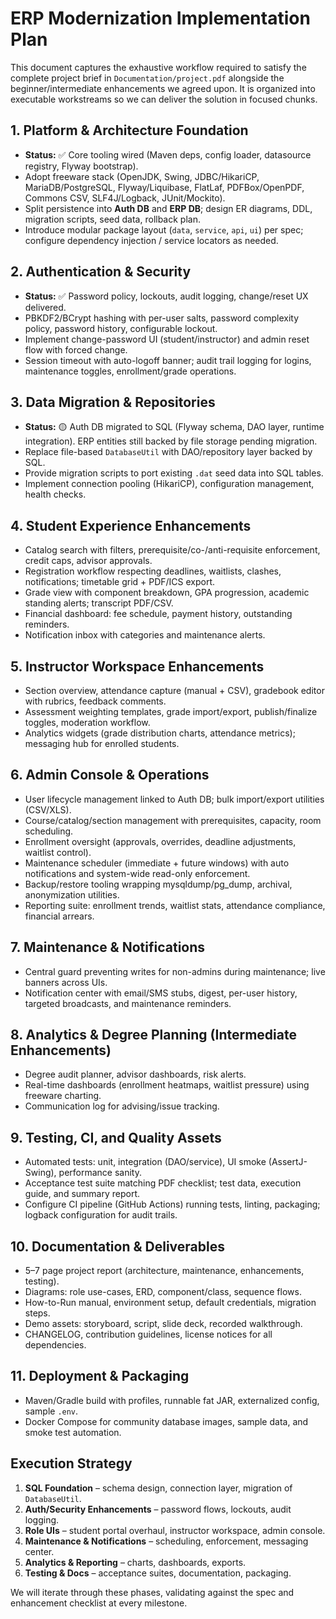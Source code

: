 # ERP Modernization Implementation Plan

This document captures the exhaustive workflow required to satisfy the complete project brief in `Documentation/project.pdf` alongside the beginner/intermediate enhancements we agreed upon. It is organized into executable workstreams so we can deliver the solution in focused chunks.

## 1. Platform & Architecture Foundation
- **Status:** ✅ Core tooling wired (Maven deps, config loader, datasource registry, Flyway bootstrap).
- Adopt freeware stack (OpenJDK, Swing, JDBC/HikariCP, MariaDB/PostgreSQL, Flyway/Liquibase, FlatLaf, PDFBox/OpenPDF, Commons CSV, SLF4J/Logback, JUnit/Mockito).
- Split persistence into **Auth DB** and **ERP DB**; design ER diagrams, DDL, migration scripts, seed data, rollback plan.
- Introduce modular package layout (`data`, `service`, `api`, `ui`) per spec; configure dependency injection / service locators as needed.

## 2. Authentication & Security
- **Status:** ✅ Password policy, lockouts, audit logging, change/reset UX delivered.
- PBKDF2/BCrypt hashing with per-user salts, password complexity policy, password history, configurable lockout.
- Implement change-password UI (student/instructor) and admin reset flow with forced change.
- Session timeout with auto-logoff banner; audit trail logging for logins, maintenance toggles, enrollment/grade operations.

## 3. Data Migration & Repositories
- **Status:** 🟡 Auth DB migrated to SQL (Flyway schema, DAO layer, runtime integration). ERP entities still backed by file storage pending migration.
- Replace file-based `DatabaseUtil` with DAO/repository layer backed by SQL.
- Provide migration scripts to port existing `.dat` seed data into SQL tables.
- Implement connection pooling (HikariCP), configuration management, health checks.

## 4. Student Experience Enhancements
- Catalog search with filters, prerequisite/co-/anti-requisite enforcement, credit caps, advisor approvals.
- Registration workflow respecting deadlines, waitlists, clashes, notifications; timetable grid + PDF/ICS export.
- Grade view with component breakdown, GPA progression, academic standing alerts; transcript PDF/CSV.
- Financial dashboard: fee schedule, payment history, outstanding reminders.
- Notification inbox with categories and maintenance alerts.

## 5. Instructor Workspace Enhancements
- Section overview, attendance capture (manual + CSV), gradebook editor with rubrics, feedback comments.
- Assessment weighting templates, grade import/export, publish/finalize toggles, moderation workflow.
- Analytics widgets (grade distribution charts, attendance metrics); messaging hub for enrolled students.

## 6. Admin Console & Operations
- User lifecycle management linked to Auth DB; bulk import/export utilities (CSV/XLS).
- Course/catalog/section management with prerequisites, capacity, room scheduling.
- Enrollment oversight (approvals, overrides, deadline adjustments, waitlist control).
- Maintenance scheduler (immediate + future windows) with auto notifications and system-wide read-only enforcement.
- Backup/restore tooling wrapping mysqldump/pg_dump, archival, anonymization utilities.
- Reporting suite: enrollment trends, waitlist stats, attendance compliance, financial arrears.

## 7. Maintenance & Notifications
- Central guard preventing writes for non-admins during maintenance; live banners across UIs.
- Notification center with email/SMS stubs, digest, per-user history, targeted broadcasts, and maintenance reminders.

## 8. Analytics & Degree Planning (Intermediate Enhancements)
- Degree audit planner, advisor dashboards, risk alerts.
- Real-time dashboards (enrollment heatmaps, waitlist pressure) using freeware charting.
- Communication log for advising/issue tracking.

## 9. Testing, CI, and Quality Assets
- Automated tests: unit, integration (DAO/service), UI smoke (AssertJ-Swing), performance sanity.
- Acceptance test suite matching PDF checklist; test data, execution guide, and summary report.
- Configure CI pipeline (GitHub Actions) running tests, linting, packaging; logback configuration for audit trails.

## 10. Documentation & Deliverables
- 5–7 page project report (architecture, maintenance, enhancements, testing).
- Diagrams: role use-cases, ERD, component/class, sequence flows.
- How-to-Run manual, environment setup, default credentials, migration steps.
- Demo assets: storyboard, script, slide deck, recorded walkthrough.
- CHANGELOG, contribution guidelines, license notices for all dependencies.

## 11. Deployment & Packaging
- Maven/Gradle build with profiles, runnable fat JAR, externalized config, sample `.env`.
- Docker Compose for community database images, sample data, and smoke test automation.

## Execution Strategy
1. **SQL Foundation** – schema design, connection layer, migration of `DatabaseUtil`.
2. **Auth/Security Enhancements** – password flows, lockouts, audit logging.
3. **Role UIs** – student portal overhaul, instructor workspace, admin console.
4. **Maintenance & Notifications** – scheduling, enforcement, messaging center.
5. **Analytics & Reporting** – charts, dashboards, exports.
6. **Testing & Docs** – acceptance suites, documentation, packaging.

We will iterate through these phases, validating against the spec and enhancement checklist at every milestone.

